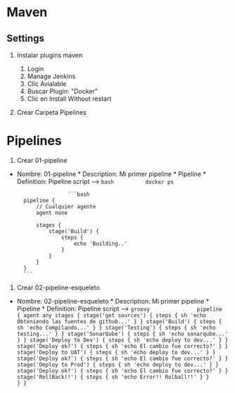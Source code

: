 # Maven
## Settings
1. Instalar plugins maven
    1. Login
    1. Manage Jenkins
    1. Clic Avialable
    1. Buscar Plugin: "Docker"
    1. Clic en Install Without restart
    
1. Crear Carpeta Pipelines

# Pipelines
1. Crear 01-pipeline
* Nombre: 01-pipeline
        * Description: Mi primer pipeline
        * Pipeline
            * Definition: Pipeline script -->
              ```bash         
              docker ps
              ```
              
                      ```bash         
        pipeline {
            // Cualquier agente
            agent none

            stages {
                stage('Build') {
                    steps {
                        echo 'Building..'
                    }
                }
            }
        }
        ```
              
 
 1. Crear 02-pipeline-esqueleto
* Nombre: 02-pipeline-esqueleto
        * Description: Mi primer pipeline
        * Pipeline
            * Definition: Pipeline script -->
              ```groovy              
                pipeline {
                  agent any
                    stages {
                      stage('get sources') {
                        steps {
                          sh 'echo Obteniendo las fuentes de github...'
                        }
                      }
                      stage('Build') {
                        steps {
                          sh 'echo Compilando...'
                        }
                      }
                      stage('Testing') {
                        steps {
                          sh 'echo testing...'
                        }
                      }
                      stage('SonarQube') {
                        steps {
                          sh 'echo sonarqube...'
                        }
                      }
                      stage('Deploy to Dev') {
                        steps {
                          sh 'echo deploy to dev...'
                        }
                      }
                      stage('Deploy ok?') {
                        steps {
                          sh 'echo El cambio fue correcto?'
                        }
                      }
                      stage('Deploy to UAT') {
                        steps {
                          sh 'echo deploy to dev...'
                        }
                      }
                      stage('Deploy ok?') {
                        steps {
                          sh 'echo El cambio fue correcto?'
                        }
                      }
                      stage('Deploy to Prod') {
                        steps {
                          sh 'echo deploy to dev...'
                        }
                      }
                      stage('Deploy ok?') {
                        steps {
                          sh 'echo El cambio fue correcto?'
                        }
                      }     
                      stage('RollBack!!') {
                        steps {
                          sh 'echo Error!! Rolball!!'
                        }
                      }                   
                  }
                }
              ```
